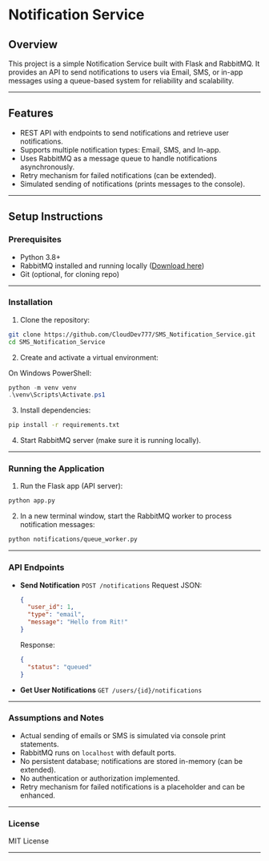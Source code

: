 
# Notification Service

## Overview

This project is a simple Notification Service built with Flask and RabbitMQ. It provides an API to send notifications to users via Email, SMS, or in-app messages using a queue-based system for reliability and scalability.

---

## Features

- REST API with endpoints to send notifications and retrieve user notifications.
- Supports multiple notification types: Email, SMS, and In-app.
- Uses RabbitMQ as a message queue to handle notifications asynchronously.
- Retry mechanism for failed notifications (can be extended).
- Simulated sending of notifications (prints messages to the console).

---

## Setup Instructions

### Prerequisites

- Python 3.8+
- RabbitMQ installed and running locally ([Download here](https://www.rabbitmq.com/download.html))
- Git (optional, for cloning repo)

---

### Installation

1. Clone the repository:

```bash
git clone https://github.com/CloudDev777/SMS_Notification_Service.git
cd SMS_Notification_Service
````

2. Create and activate a virtual environment:

On Windows PowerShell:

```powershell
python -m venv venv
.\venv\Scripts\Activate.ps1
```

3. Install dependencies:

```bash
pip install -r requirements.txt
```

4. Start RabbitMQ server (make sure it is running locally).

---

### Running the Application

1. Run the Flask app (API server):

```bash
python app.py
```

2. In a new terminal window, start the RabbitMQ worker to process notification messages:

```bash
python notifications/queue_worker.py
```

---

### API Endpoints

* **Send Notification**
  `POST /notifications`
  Request JSON:

  ```json
  {
    "user_id": 1,
    "type": "email",
    "message": "Hello from Rit!"
  }
  ```

  Response:

  ```json
  {
    "status": "queued"
  }
  ```

* **Get User Notifications**
  `GET /users/{id}/notifications`

---

### Assumptions and Notes

* Actual sending of emails or SMS is simulated via console print statements.
* RabbitMQ runs on `localhost` with default ports.
* No persistent database; notifications are stored in-memory (can be extended).
* No authentication or authorization implemented.
* Retry mechanism for failed notifications is a placeholder and can be enhanced.

---

### License

MIT License

---


